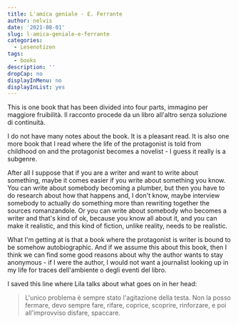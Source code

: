 ```yaml
---
title: L'amica geniale - E. Ferrante
author: nelvis
date: '2021-08-01'
slug: l-amica-geniale-e-ferrante
categories:
  - Lesenotizen
tags:
  - books
description: ''
dropCap: no
displayInMenu: no
displayInList: yes
---
```


This is one book that has been divided into four parts, immagino per maggiore fruibilità. Il racconto procede da un libro all'altro senza soluzione di continuità.

I do not have many notes about the book. It is a pleasant read. It is also one more book that I read where the life of the protagonist is told from childhood on and the protagonist becomes a novelist - I guess it really is a subgenre.

After all I suppose that if you are a writer and want to write about something, maybe it comes easier if you write about something you know. You can write about somebody becoming a plumber, but then you have to do research about how that happens and, I don't know, maybe interview somebody to actually do something more than rewriting together the sources romanzandole. Or you can write about somebody who becomes a writer and that's kind of ok, because you know all about it, and you can make it realistic, and this kind of fiction, unlike reality, needs to be realistic.

What I'm getting at is that a book where the protagonist is writer is bound to be somehow autobiographic. And if we assume this about this book, then I think we can find some good reasons about why the author wants to stay anonymous - if I were the author, I would not want a journalist looking up in my life for traces dell'ambiente o degli eventi del libro.

I saved this line where Lila talks about what goes on in her head:
> L'unico problema è sempre stato l'agitazione della testa. Non la posso fermare, devo sempre fare, rifare, coprice, scoprire, rinforzare, e poi all'improvviso disfare, spaccare.